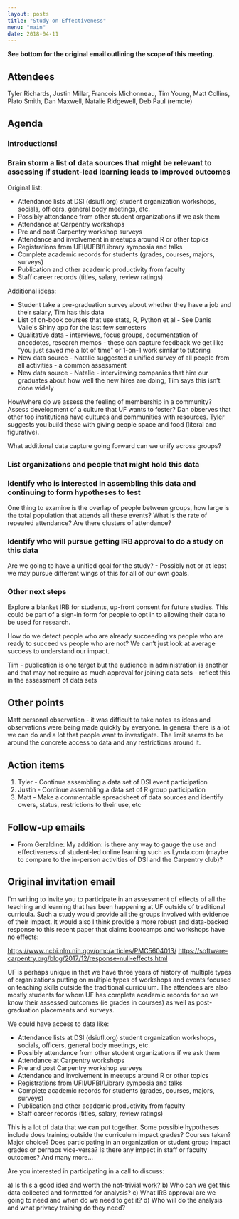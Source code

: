 ```yaml
---
layout: posts
title: "Study on Effectiveness"
menu: "main"
date: 2018-04-11
---
```


**See bottom for the original email outlining the scope of this meeting.**

## Attendees

Tyler Richards, Justin Millar, Francois Michonneau, Tim Young, Matt Collins, Plato Smith, Dan Maxwell, Natalie Ridgewell, Deb Paul (remote)

## Agenda

### Introductions!

### Brain storm a list of data sources that might be relevant to assessing if student-lead learning leads to improved outcomes

Original list:
- Attendance lists at DSI (dsiufl.org) student organization workshops, socials, officers, general body meetings, etc.
- Possibly attendance from other student organizations if we ask them
- Attendance at Carpentry workshops
- Pre and post Carpentry workshop surveys
- Attendance and involvement in meetups around R or other topics
- Registrations from UFII/UFBI/Library symposia and talks
- Complete academic records for students (grades, courses, majors, surveys)
- Publication and other academic productivity from faculty
- Staff career records (titles, salary, review ratings)

Additional ideas:

- Student take a pre-graduation survey about whether they have a job and their salary, Tim has this data
- List of on-book courses that use stats, R, Python et al - See Danis Valle's Shiny app for the last few semesters
- Qualitative data - interviews, focus groups, documentation of anecdotes, research memos - these can capture feedback we get like "you just saved me a lot of time" or 1-on-1 work similar to tutoring
- New data source - Natalie suggested a unified survey of all people from all activities - a common assessment 
- New data source - Natalie - interviewing companies that hire our graduates about how well the new hires are doing, Tim says this isn’t done widely

How/where do we assess the feeling of membership in a community? Assess development of a culture that UF wants to foster? Dan observes that other top institutions have cultures and communities with resources. Tyler suggests you build these with giving people space and food (literal and figurative).

What additional data capture going forward can we unify across groups?

### List organizations and people that might hold this data


### Identify who is interested in assembling this data and continuing to form hypotheses to test

One thing to examine is the overlap of people between groups, how large is the total population that attends all these events? What is the rate of repeated attendance? Are there clusters of attendance?


### Identify who will pursue getting IRB approval to do a study on this data

Are we going to have a unified goal for the study? - Possibly not or at least we may pursue different wings of this for all of our own goals.

### Other next steps

Explore a blanket IRB for students, up-front consent for future studies. This could be part of a sign-in form for people to opt in to allowing their data to be used for research.

How do we detect people who are already succeeding vs people who are ready to succeed vs people who are not? We can’t just look at average success to understand our impact.

Tim - publication is one target but the audience in administration is another and that may not require as much approval for joining data sets - reflect this in the assessment of data sets


## Other points

Matt personal observation - it was difficult to take notes as ideas and observations were being made quickly by everyone. In general there is a lot we can do and a lot that people want to investigate. The limit seems to be around the concrete access to data and any restrictions around it.


## Action items

1. Tyler - Continue assembling a data set of DSI event participation
1. Justin - Continue assembling a data set of R group participation
1. Matt - Make a commentable spreadsheet of data sources and identify owers, status, restrictions to their use, etc

## Follow-up emails

* From Geraldine: My addition: is there any way to gauge the use and effectiveness of student-led online learning such as Lynda.com (maybe to compare to the in-person activities of DSI and the Carpentry club)?


## Original invitation email

I'm writing to invite you to participate in an assessment of effects of all the teaching and learning that has been happening at UF outside of traditional curricula. Such a study would provide all the groups involved with evidence of their impact. It would also I think provide a more robust and data-backed response to this recent paper that claims bootcamps and workshops have no effects:

https://www.ncbi.nlm.nih.gov/pmc/articles/PMC5604013/
https://software-carpentry.org/blog/2017/12/response-null-effects.html

UF is perhaps unique in that we have three years of history of multiple types of organizations putting on multiple types of workshops and events focused on teaching skills outside the traditional curriculum. The attendees are also mostly students for whom UF has complete academic records for so we know their assessed outcomes (ie grades in courses) as well as post-graduation placements and surveys.

We could have access to data like:

- Attendance lists at DSI (dsiufl.org) student organization workshops, socials, officers, general body meetings, etc.
- Possibly attendance from other student organizations if we ask them
- Attendance at Carpentry workshops
- Pre and post Carpentry workshop surveys
- Attendance and involvement in meetups around R or other topics
- Registrations from UFII/UFBI/Library symposia and talks
- Complete academic records for students (grades, courses, majors, surveys)
- Publication and other academic productivity from faculty
- Staff career records (titles, salary, review ratings)

This is a lot of data that we can put together. Some possible hypotheses include does training outside the curriculum impact grades? Courses taken? Major choice? Does participating in an organization or student group impact grades or perhaps vice-versa? Is there any impact in staff or faculty outcomes? And many more...

Are you interested in participating in a call to discuss:

a) Is this a good idea and worth the not-trivial work?
b) Who can we get this data collected and formatted for analysis?
c) What IRB approval are we going to need and when do we need to get it?
d) Who will do the analysis and what privacy training do they need?